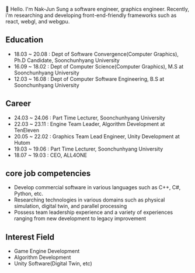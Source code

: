👋 Hello. I'm Nak-Jun Sung a software engineer, graphics engineer. Recently, i'm researching and developing front-end-friendly frameworks such as react, webgl, and webgpu.

## Education
- 18.03 ~ 20.08 : Dept of Software Convergence(Computer Graphics), Ph.D Candidate, Soonchunhyang University
- 16.09 ~ 18.02 : Dept of Computer Science(Computer Graphics), M.S at Soonchunhyang University
- 12.03 ~ 16.08 : Dept of Computer Software Engineering, B.S at Soonchunhyang University

## Career
- 24.03 ~ 24.06 : Part Time Lecturer, Soonchunhyang University
- 22.03 ~ 23.11 : Engine Team Leader, Algorithm Development at TenEleven
- 20.05 ~ 22.02 : Graphics Team Lead Engineer, Unity Development at Hutom
- 19.03 ~ 19.06 : Part Time Lecturer, Soonchunhyang University
- 18.07 ~ 19.03 : CEO, ALL4ONE

## core job competencies
- Develop commercial software in various languages such as C++, C#, Python, etc.
- Researching technologies in various domains such as physical simulation, digital twin, and parallel processing
- Possess team leadership experience and a variety of experiences ranging from new development to legacy improvement

## Interest Field
- Game Engine Development 
- Algorithm Development
- Unity Software(Digital Twin, etc) 
